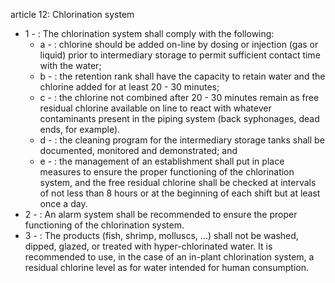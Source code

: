article 12: Chlorination system

<ul>
			<li>1 - : The chlorination system shall comply with the following:<ul>
						<li>a - : chlorine should be added on-line by dosing or injection (gas or liquid) prior to intermediary storage to permit sufficient contact time with the water;<ul>
						</ul></li>						<li>b - : the retention rank shall have the capacity to retain water and the chlorine added for at least 20 - 30 minutes;<ul>
						</ul></li>						<li>c - : the chlorine not combined after 20 - 30 minutes remain as free residual chlorine available on line to react with whatever contaminants present in the piping system (back syphonages, dead ends, for example).<ul>
						</ul></li>						<li>d - : the cleaning program for the intermediary storage tanks shall be documented, monitored and demonstrated; and<ul>
						</ul></li>						<li>e - : the management of an establishment shall put in place measures to ensure the proper functioning of the chlorination system, and the free residual chlorine shall be checked at intervals of not less than 8 hours or at the beginning of each shift but at least once a day.<ul>
						</ul></li>			</ul></li>			<li>2 - : An alarm system shall be recommended to ensure the proper functioning of the chlorination system.<ul>
			</ul></li>			<li>3 - : The products (fish, shrimp, molluscs, ...) shall not be washed, dipped, glazed, or treated with hyper-chlorinated water. It is recommended to use, in the case of an in-plant chlorination system, a residual chlorine level as for water intended for human consumption.<ul>
			</ul></li></ul>